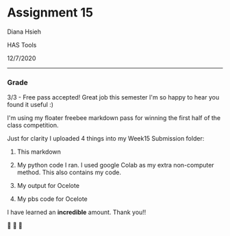 # Assignment 15
Diana Hsieh

HAS Tools

12/7/2020
- - -
### Grade
3/3 - Free pass accepted! Great job this semester I'm so happy to hear you found it useful :) 

I'm using my floater freebee markdown pass for winning the first half of the class competition.

Just for clarity I uploaded 4 things into my Week15 Submission folder:

  1) This markdown

  2) My python code I ran. I used google Colab as my extra non-computer method. This also contains my code.

  3) My output for Ocelote

  4) My pbs code for Ocelote

I have learned an **incredible** amount. Thank you!!

:pray: :pray: :pray:

